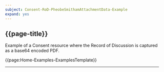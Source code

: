 ```yaml
---
subject: Consent-RoD-PheobeSmithamAttachmentData-Example
expand: yes
---
```



## {{page-title}}

Example of a Consent resource where the Record of Discussion is captured as a base64 encoded PDF.

{{page:Home-Examples-ExamplesTemplate}}


---